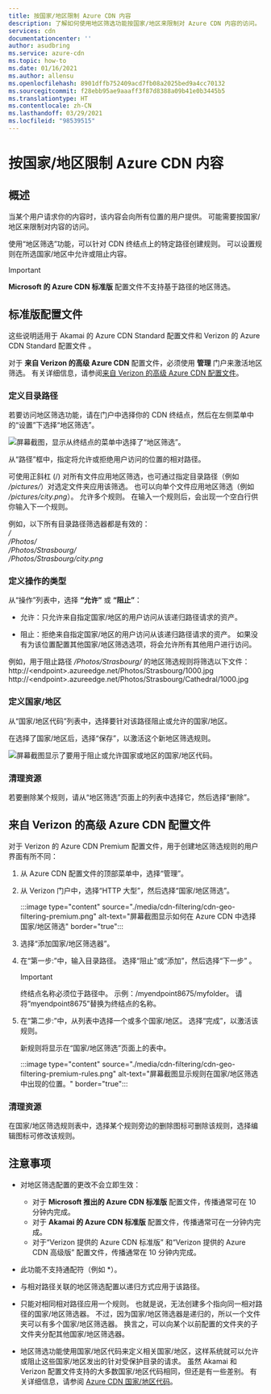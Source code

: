 ```yaml
---
title: 按国家/地区限制 Azure CDN 内容
description: 了解如何使用地区筛选功能按国家/地区来限制对 Azure CDN 内容的访问。
services: cdn
documentationcenter: ''
author: asudbring
ms.service: azure-cdn
ms.topic: how-to
ms.date: 01/16/2021
ms.author: allensu
ms.openlocfilehash: 8901dffb752409acd7fb08a2025bed9a4cc70132
ms.sourcegitcommit: f28ebb95ae9aaaff3f87d8388a09b41e0b3445b5
ms.translationtype: HT
ms.contentlocale: zh-CN
ms.lasthandoff: 03/29/2021
ms.locfileid: "98539515"
---
```

# <a name="restrict-azure-cdn-content-by-countryregion"></a>按国家/地区限制 Azure CDN 内容

## <a name="overview"></a>概述
当某个用户请求你的内容时，该内容会向所有位置的用户提供。 可能需要按国家/地区来限制对内容的访问。 

使用“地区筛选”功能，可以针对 CDN 终结点上的特定路径创建规则。 可以设置规则在所选国家/地区中允许或阻止内容。

> [!IMPORTANT]
> **Microsoft 的 Azure CDN 标准版** 配置文件不支持基于路径的地区筛选。
> 

## <a name="standard-profiles"></a>标准版配置文件

这些说明适用于 Akamai 的 Azure CDN Standard 配置文件和 Verizon 的 Azure CDN Standard 配置文件 。

对于 **来自 Verizon 的高级 Azure CDN** 配置文件，必须使用 **管理** 门户来激活地区筛选。 有关详细信息，请参阅[来自 Verizon 的高级 Azure CDN 配置文件](#azure-cdn-premium-from-verizon-profiles)。

### <a name="define-the-directory-path"></a>定义目录路径
若要访问地区筛选功能，请在门户中选择你的 CDN 终结点，然后在左侧菜单中的“设置”下选择“地区筛选”。 

![屏幕截图，显示从终结点的菜单中选择了“地区筛选”。](./media/cdn-filtering/cdn-geo-filtering-standard.png)

从“路径”框中，指定将允许或拒绝用户访问的位置的相对路径。 

可使用正斜杠 (/) 对所有文件应用地区筛选，也可通过指定目录路径（例如 */pictures/*）对选定文件夹应用该筛选。 也可以向单个文件应用地区筛选（例如 */pictures/city.png*）。 允许多个规则。 在输入一个规则后，会出现一个空白行供你输入下一个规则。

例如，以下所有目录路径筛选器都是有效的：   
*/*                                 
*/Photos/*      
*/Photos/Strasbourg/*      
*/Photos/Strasbourg/city.png*

### <a name="define-the-type-of-action"></a>定义操作的类型

从“操作”列表中，选择 **“允许”** 或 **“阻止”**： 

- 允许：只允许来自指定国家/地区的用户访问从该递归路径请求的资产。

- 阻止：拒绝来自指定国家/地区的用户访问从该递归路径请求的资产。 如果没有为该位置配置其他国家/地区筛选选项，将会允许所有其他用户进行访问。

例如，用于阻止路径 */Photos/Strasbourg/* 的地区筛选规则将筛选以下文件：     
http:\//\<endpoint>.azureedge.net/Photos/Strasbourg/1000.jpg
http:\//\<endpoint>.azureedge.net/Photos/Strasbourg/Cathedral/1000.jpg 

### <a name="define-the-countriesregions"></a>定义国家/地区

从“国家/地区代码”列表中，选择要针对该路径阻止或允许的国家/地区。 

在选择了国家/地区后，选择“保存”，以激活这个新地区筛选规则。 

![屏幕截图显示了要用于阻止或允许国家或地区的国家/地区代码。](./media/cdn-filtering/cdn-geo-filtering-rules.png)

### <a name="clean-up-resources"></a>清理资源

若要删除某个规则，请从“地区筛选”页面上的列表中选择它，然后选择“删除”。

## <a name="azure-cdn-premium-from-verizon-profiles"></a>来自 Verizon 的高级 Azure CDN 配置文件

对于 Verizon 的 Azure CDN Premium 配置文件，用于创建地区筛选规则的用户界面有所不同：

1. 从 Azure CDN 配置文件的顶部菜单中，选择“管理”。

2. 从 Verizon 门户中，选择“HTTP 大型”，然后选择“国家/地区筛选”。

    :::image type="content" source="./media/cdn-filtering/cdn-geo-filtering-premium.png" alt-text="屏幕截图显示如何在 Azure CDN 中选择国家/地区筛选" border="true":::
  
3. 选择“添加国家/地区筛选器”。

4. 在“第一步:”中，输入目录路径。 选择“阻止”或“添加”，然后选择“下一步”  。

    > [!IMPORTANT]
    > 终结点名称必须位于路径中。  示例：/myendpoint8675/myfolder。  请将“myendpoint8675”替换为终结点的名称。
    > 
    
5. 在“第二步:”中，从列表中选择一个或多个国家/地区。 选择“完成”，以激活该规则。 
    
    新规则将显示在“国家/地区筛选”页面上的表中。
    
    :::image type="content" source="./media/cdn-filtering/cdn-geo-filtering-premium-rules.png" alt-text="屏幕截图显示规则在国家/地区筛选中出现的位置。" border="true":::
 
### <a name="clean-up-resources"></a>清理资源
在国家/地区筛选规则表中，选择某个规则旁边的删除图标可删除该规则，选择编辑图标可修改该规则。

## <a name="considerations"></a>注意事项
* 对地区筛选配置的更改不会立即生效：
   * 对于 **Microsoft 推出的 Azure CDN 标准版** 配置文件，传播通常可在 10 分钟内完成。 
   * 对于 **Akamai 的 Azure CDN 标准版** 配置文件，传播通常可在一分钟内完成。 
   * 对于“Verizon 提供的 Azure CDN 标准版”  和“Verizon 提供的 Azure CDN 高级版”  配置文件，传播通常在 10 分钟内完成。 
 
* 此功能不支持通配符（例如 *）。

* 与相对路径关联的地区筛选配置以递归方式应用于该路径。

* 只能对相同相对路径应用一个规则。 也就是说，无法创建多个指向同一相对路径的国家/地区筛选器。 不过，因为国家/地区筛选器是递归的，所以一个文件夹可以有多个国家/地区筛选器。 换言之，可以向某个以前配置的文件夹的子文件夹分配其他国家/地区筛选器。

* 地区筛选功能使用国家/地区代码来定义相关国家/地区，这样系统就可以允许或阻止这些国家/地区发出的针对受保护目录的请求。 虽然 Akamai 和 Verizon 配置文件支持的大多数国家/地区代码相同，但还是有一些差别。 有关详细信息，请参阅 [Azure CDN 国家/地区代码](/previous-versions/azure/mt761717(v=azure.100))。 

